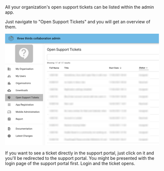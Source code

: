 All your organization's open support tickets can be listed within the admin app.

Just navigate to "Open Support Tickets" and you will get an overview of them.

![Last login](/assets/images/screen-shots/admin/open-support-tickets.png)

If you want to see a ticket directly in the support portal, just click on it and you'll be redirected to the support portal. You might be presented with the login page of the support portal first. Login and the ticket opens.